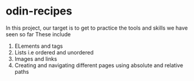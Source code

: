 # odin-recipes
In this project, our target is to get to practice the tools and skills we have seen so far
These include
1. ELements and tags
2. Lists i.e ordered and unordered
3. Images and links
4. Creating and navigating different pages using absolute and relative paths